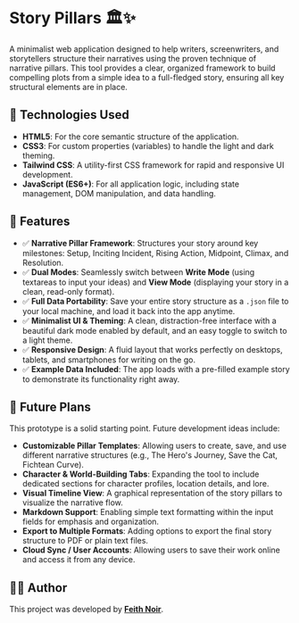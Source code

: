 # Story Pillars 🏛️✨

A minimalist web application designed to help writers, screenwriters, and storytellers structure their narratives using the proven technique of narrative pillars. This tool provides a clear, organized framework to build compelling plots from a simple idea to a full-fledged story, ensuring all key structural elements are in place.

## 🚀 Technologies Used

*   **HTML5**: For the core semantic structure of the application.
*   **CSS3**: For custom properties (variables) to handle the light and dark theming.
*   **Tailwind CSS**: A utility-first CSS framework for rapid and responsive UI development.
*   **JavaScript (ES6+)**: For all application logic, including state management, DOM manipulation, and data handling.

## 🌟 Features

*   ✅ **Narrative Pillar Framework**: Structures your story around key milestones: Setup, Inciting Incident, Rising Action, Midpoint, Climax, and Resolution.
*   ✅ **Dual Modes**: Seamlessly switch between **Write Mode** (using textareas to input your ideas) and **View Mode** (displaying your story in a clean, read-only format).
*   ✅ **Full Data Portability**: Save your entire story structure as a `.json` file to your local machine, and load it back into the app anytime.
*   ✅ **Minimalist UI & Theming**: A clean, distraction-free interface with a beautiful dark mode enabled by default, and an easy toggle to switch to a light theme.
*   ✅ **Responsive Design**: A fluid layout that works perfectly on desktops, tablets, and smartphones for writing on the go.
*   ✅ **Example Data Included**: The app loads with a pre-filled example story to demonstrate its functionality right away.

## 🔮 Future Plans

This prototype is a solid starting point. Future development ideas include:

*   **Customizable Pillar Templates**: Allowing users to create, save, and use different narrative structures (e.g., The Hero's Journey, Save the Cat, Fichtean Curve).
*   **Character & World-Building Tabs**: Expanding the tool to include dedicated sections for character profiles, location details, and lore.
*   **Visual Timeline View**: A graphical representation of the story pillars to visualize the narrative flow.
*   **Markdown Support**: Enabling simple text formatting within the input fields for emphasis and organization.
*   **Export to Multiple Formats**: Adding options to export the final story structure to PDF or plain text files.
*   **Cloud Sync / User Accounts**: Allowing users to save their work online and access it from any device.

## 👨‍💻 Author

This project was developed by **[Feith Noir](https://github.com/FeithNoir)**.
